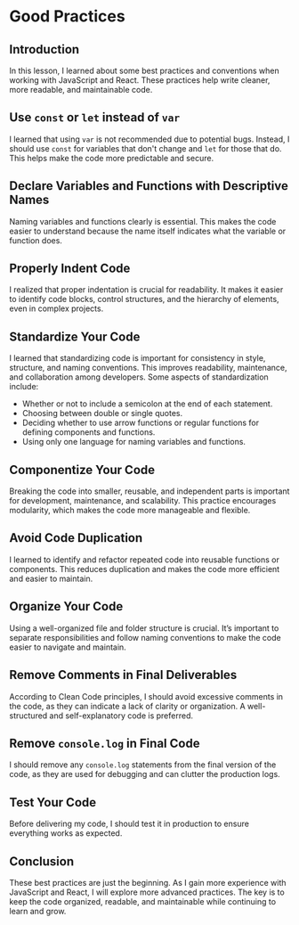 # Good Practices

## Introduction
In this lesson, I learned about some best practices and conventions when working with JavaScript and React. These practices help write cleaner, more readable, and maintainable code.

## Use `const` or `let` instead of `var`
I learned that using `var` is not recommended due to potential bugs. Instead, I should use `const` for variables that don't change and `let` for those that do. This helps make the code more predictable and secure.

## Declare Variables and Functions with Descriptive Names
Naming variables and functions clearly is essential. This makes the code easier to understand because the name itself indicates what the variable or function does.

## Properly Indent Code
I realized that proper indentation is crucial for readability. It makes it easier to identify code blocks, control structures, and the hierarchy of elements, even in complex projects.

## Standardize Your Code
I learned that standardizing code is important for consistency in style, structure, and naming conventions. This improves readability, maintenance, and collaboration among developers. Some aspects of standardization include:
- Whether or not to include a semicolon at the end of each statement.
- Choosing between double or single quotes.
- Deciding whether to use arrow functions or regular functions for defining components and functions.
- Using only one language for naming variables and functions.

## Componentize Your Code
Breaking the code into smaller, reusable, and independent parts is important for development, maintenance, and scalability. This practice encourages modularity, which makes the code more manageable and flexible.

## Avoid Code Duplication
I learned to identify and refactor repeated code into reusable functions or components. This reduces duplication and makes the code more efficient and easier to maintain.

## Organize Your Code
Using a well-organized file and folder structure is crucial. It’s important to separate responsibilities and follow naming conventions to make the code easier to navigate and maintain.

## Remove Comments in Final Deliverables
According to Clean Code principles, I should avoid excessive comments in the code, as they can indicate a lack of clarity or organization. A well-structured and self-explanatory code is preferred.

## Remove `console.log` in Final Code
I should remove any `console.log` statements from the final version of the code, as they are used for debugging and can clutter the production logs.

## Test Your Code
Before delivering my code, I should test it in production to ensure everything works as expected.

## Conclusion
These best practices are just the beginning. As I gain more experience with JavaScript and React, I will explore more advanced practices. The key is to keep the code organized, readable, and maintainable while continuing to learn and grow.